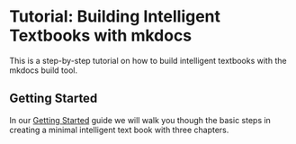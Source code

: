 # Tutorial: Building Intelligent Textbooks with mkdocs

This is a step-by-step tutorial on how to build intelligent textbooks with the mkdocs build tool.

## Getting Started

In our [Getting Started](getting-started.md) guide we will walk you though the basic steps in
creating a minimal intelligent text book with three chapters.

